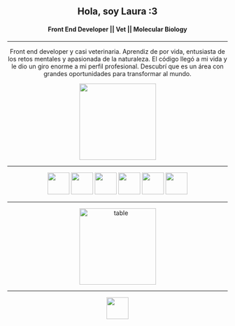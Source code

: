 <div align="center"><h2> Hola, soy Laura :3 </h2></div>
<div align="center"><h4>Front End Developer || Vet  || Molecular Biology </h4></div>

---
<div align="center" font-size="10px"> <p>Front end developer y casi veterinaria.
Aprendiz de por vida, entusiasta de los retos mentales y apasionada de la naturaleza.
El código llegó a mi vida y le dio un giro enorme a mi perfil profesional. Descubrí que es un área con grandes oportunidades para transformar al mundo.</p>
</div>

<div align="center"><img height=175 src="https://media.giphy.com/media/LHZyixOnHwDDy/giphy.gif"></div>


---
<div align="center">
<img height="50" src="https://media.giphy.com/media/ln7z2eWriiQAllfVcn/giphy.gif" /> <img height="50" src="https://media.giphy.com/media/XAxylRMCdpbEWUAvr8/giphy.gif" /> <img height="50" src="https://media.giphy.com/media/fsEaZldNC8A1PJ3mwp/giphy.gif" /> <img height="50" src="https://media.giphy.com/media/eNAsjO55tPbgaor7ma/giphy.gif" /> <img height="50" src="https://media.giphy.com/media/kH1DBkPNyZPOk0BxrM/giphy.gif" /> <img height="50" src="https://media.giphy.com/media/kdFc8fubgS31b8DsVu/giphy.gif" />
 </div>

---

<div align="center"><img height=175 align="center" src="https://github-readme-stats.vercel.app/api?username=LaubetBeltran&show_icons=truee&theme=default" alt="table" /></div>

---
<div align="center">
<a href="https://www.linkedin.com/in/lauraelibetbp/">
<img height="50" src="https://media.giphy.com/media/HQTYdpx1yhxWpugAi2/giphy.gif">
 </a>
</div>

